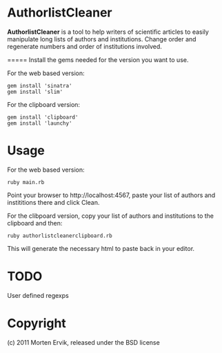 # AuthorlistCleaner

**AuthorlistCleaner** is a tool to help writers of scientific articles to easily manipulate long lists of authors and institutions. Change order and regenerate numbers and order of institutions involved.

=====
Install the gems needed for the version you want to use.

For the web based version:

    gem install 'sinatra'
    gem install 'slim'

For the clipboard version:

    gem install 'clipboard'
    gem install 'launchy'

Usage
=====

For the web based version:

    ruby main.rb

Point your browser to http://localhost:4567, paste your list of authors and instititions there and click Clean.

For the clibpoard version, copy your list of authors and institutions to the clipboard and then:

    ruby authorlistcleanerclipboard.rb

This will generate the necessary html to paste back in your editor.

TODO
====
User defined regexps

Copyright
=========
(c) 2011 Morten Ervik, released under the BSD license